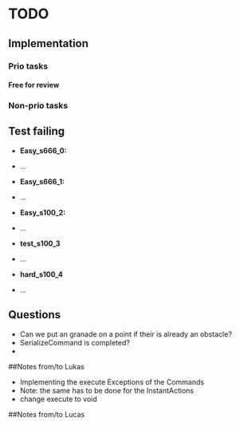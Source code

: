 # TODO
## Implementation
### Prio tasks
####

#### Free for review

	
####


### Non-prio tasks

## Test failing
* <b>Easy_s666_0:</b>
- ...
* <b>Easy_s666_1:</b>
- ...
* <b>Easy_s100_2:</b>
- ...
* <b>test_s100_3</b>
- ...
* <b>hard_s100_4</b>
- ...


## Questions
- Can we put an granade on a point if their is already an obstacle?
- SerializeCommand is completed?
- 


##Notes from/to Lukas
- Implementing the execute Exceptions of the Commands
- Note: the same has to be done for the InstantActions
- change execute to void 

##Notes from/to Lucas
